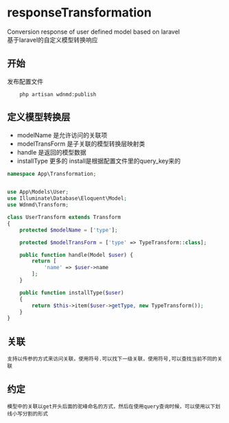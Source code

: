 # responseTransformation
Conversion response of user defined model based on laravel   
基于laravel的自定义模型转换响应

## 开始
发布配置文件
```shell
    php artisan wdnmd:publish
```

## 定义模型转换层
- modelName 是允许访问的关联项
- modelTransForm 是子关联的模型转换层映射类
- handle 是返回的模型数据
- installType 更多的 install是根据配置文件里的query_key来的
```php
namespace App\Transformation;


use App\Models\User;
use Illuminate\Database\Eloquent\Model;
use Wdnmd\Transform;

class UserTransform extends Transform
{
    protected $modelName = ['type'];

    protected $modelTransForm = ['type' => TypeTransform::class];

    public function handle(Model $user) {
        return [
            'name' => $user->name
        ];
    }

    public function installType($user)
    {
        return $this->item($user->getType, new TypeTransform());
    }
}
```

## 关联
    支持以传参的方式来访问关联，使用符号.可以找下一级关联，使用符号,可以查找当前不同的关联

## 约定
    模型中的关联以get开头后面的驼峰命名的方式，然后在使用query查询时候，可以使用以下划线小写分割的形式